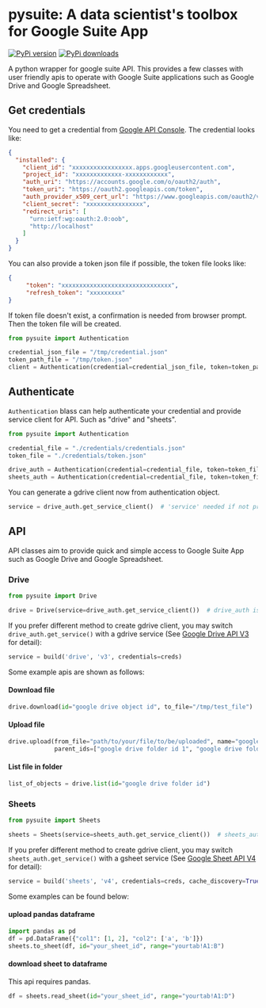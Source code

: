 # pysuite: A data scientist's toolbox for Google Suite App

[![PyPi version](https://pypip.in/v/pysuite/badge.png)](https://pypi.org/project/pysuite/)
[![PyPi downloads](https://pypip.in/d/pysuite/badge.png)](https://pypi.org/project/pysuite/)

A python wrapper for google suite API. This provides a few classes with user friendly apis to operate with Google Suite
applications such as Google Drive and Google Spreadsheet.

## Get credentials
You need to get a credential from 
<a href=https://console.developers.google.com/apis/dashboard>Google API Console</a>. The credential looks like:

```json
{
  "installed": {
    "client_id": "xxxxxxxxxxxxxxxxx.apps.googleusercontent.com",
    "project_id": "xxxxxxxxxxxxx-xxxxxxxxxxxx",
    "auth_uri": "https://accounts.google.com/o/oauth2/auth",
    "token_uri": "https://oauth2.googleapis.com/token",
    "auth_provider_x509_cert_url": "https://www.googleapis.com/oauth2/v1/certs",
    "client_secret": "xxxxxxxxxxxxxxxx",
    "redirect_uris": [
      "urn:ietf:wg:oauth:2.0:oob",
      "http://localhost"
    ]
  }
}
```

You can also provide a token json file if possible, the token file looks like:

```json
{
     "token": "xxxxxxxxxxxxxxxxxxxxxxxxxxxxxxx",
     "refresh_token": "xxxxxxxxx"
}
```

If token file doesn't exist, a confirmation is needed from browser prompt. Then the token file will be created.
```python
from pysuite import Authentication

credential_json_file = "/tmp/credential.json"
token_path_file = "/tmp/token.json"
client = Authentication(credential=credential_json_file, token=token_path_file, services="sheets")
```

## Authenticate

`Authentication` blass can help authenticate your credential and provide service client for API. Such as "drive" and 
"sheets". 
```python
from pysuite import Authentication

credential_file = "./credentials/credentials.json"
token_file = "./credentials/token.json"

drive_auth = Authentication(credential=credential_file, token=token_file, services="drive")
sheets_auth = Authentication(credential=credential_file, token=token_file, services="sheets")
```

You can generate a gdrive client now from authentication object.
```python
service = drive_auth.get_service_client()  # 'service' needed if not provided when initiating Authenciation object 
```

## API
API classes aim to provide quick and simple access to Google Suite App such as Google Drive and Google Spreadsheet. 

### Drive

```python
from pysuite import Drive

drive = Drive(service=drive_auth.get_service_client())  # drive_auth is an Authenticaion class with `service='drive'`
```

If you prefer different method to create gdrive client, you may switch `drive_auth.get_service()` with a gdrive service 
(See <a href=https://developers.google.com/drive/api/v3/quickstart/python>Google Drive API V3</a> for detail):
```python
service = build('drive', 'v3', credentials=creds)
```

Some example apis are shown as follows:

#### Download file
```python
drive.download(id="google drive object id", to_file="/tmp/test_file")
```
#### Upload file
```python
drive.upload(from_file="path/to/your/file/to/be/uploaded", name="google_drive_file_name", 
             parent_ids=["google drive folder id 1", "google drive folder id 2"])
```
#### List file in folder
```python
list_of_objects = drive.list(id="google drive folder id")
```

### Sheets
```python
from pysuite import Sheets

sheets = Sheets(service=sheets_auth.get_service_client())  # sheets_auth is an Authenticaion class with `service='sheets'`
```

If you prefer different method to create gdrive client, you may switch `sheets_auth.get_service()` with a gsheet service 
(See <a href=https://developers.google.com/sheets/api/quickstart/python>Google Sheet API V4</a> for detail):
```python
service = build('sheets', 'v4', credentials=creds, cache_discovery=True)
```

Some examples can be found below:
#### upload pandas dataframe

```python
import pandas as pd 
df = pd.DataFrame({"col1": [1, 2], "col2": ['a', 'b']})
sheets.to_sheet(df, id="your_sheet_id", range="yourtab!A1:B")
```

#### download sheet to dataframe
This api requires pandas.
```python
df = sheets.read_sheet(id="your_sheet_id", range="yourtab!A1:D")
```
